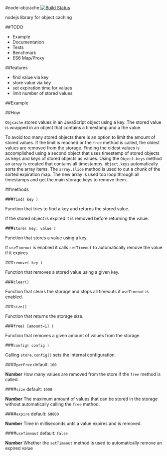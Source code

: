#node-objcache [![Build Status](https://travis-ci.org/makepanic/node-objstore.png?branch=develop)](https://travis-ci.org/makepanic/node-objstore)

nodejs library for object caching

##TODO
- Example
- Documentation
- Tests
- Benchmark
- ES6 Map/Proxy

##features

- find value via key
- store value via key
- set expiration time for values
- limit number of stored values

##Example


##How

`Objcache` stores values in an JavaScript object using a key. The stored value is wrapped in an object that contains a timestamp and a the value.

To avoid too many stored objects there is an option to limit the amount of stored values.
If the limit is reached or the `free` method is called, the oldest values are removed from the storage.
Finding the oldest values is accomplished using a second object that uses timestamp of stored objects as keys and keys of stored objects as values.
Using the `Object.keys` method an array is created that contains all timestamps. `Object.keys` automatically sorts the array items.
The `array.slice` method is used to cut a chunk of the sorted expiration map.
The new array is used too loop through all timestamps and get the main storage keys to remove them.

##methods

###`find( key )`

Function that tries to find a key and returns the stored value.

If the stored object is expired it is removed before returning the value.

###`store( key, value )`

Function that stores a value using a key.

If `useTimeout` is enabled it calls `setTimeout` to automatically remove the value if it expires

###`remove( key )`

Function that removes a stored value using a given key.

###`clear()`

Function that clears the storage and stops all timeouts if `useTimeout` is enabled.

###`size()`

Function that returns the storage size.

###`free( [amount=1] )`

Function that removes a given amount of values from the storage.

###`config( config )`

Calling `store.config()` sets the internal configuration.

####`perFree` default: `100`

__Number__ How many values are removed from the store if the `free` method is called.

####`size` default: `1000`

__Number__ The maximum amount of values that can be stored in the storage without automatically calling the `free` method.

####`expire` default: `60000`

__Number__ Time in milliseconds until a value expires and is removed.

####`useTimeout` default: `false`

__Number__ Whether the `setTimeout` method is used to automatically remove an expired value
